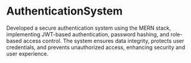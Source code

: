# AuthenticationSystem
Developed a secure authentication system using the MERN stack, implementing JWT-based authentication, password hashing, and role-based access control. The system ensures data integrity, protects user credentials, and prevents unauthorized access, enhancing security and user experience.
